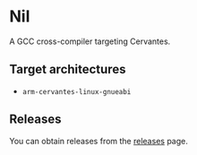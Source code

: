 # Nil

A GCC cross-compiler targeting Cervantes.

## Target architectures

* `arm-cervantes-linux-gnueabi`

## Releases

You can obtain releases from the  [releases](https://github.com/AmanoTeam/Nil/releases) page.
